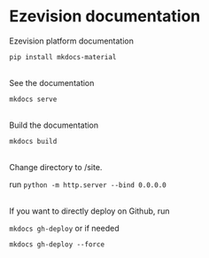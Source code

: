 # Ezevision documentation

Ezevision platform documentation

```pip install mkdocs-material```

<br>
See the documentation

```mkdocs serve```

<br>
Build the documentation

```mkdocs build```

<br>
Change directory to /site.

run ```python -m http.server --bind 0.0.0.0```


<br>
If you want to directly deploy on Github, run  
  
```mkdocs gh-deploy``` or if needed 

```mkdocs gh-deploy --force```
